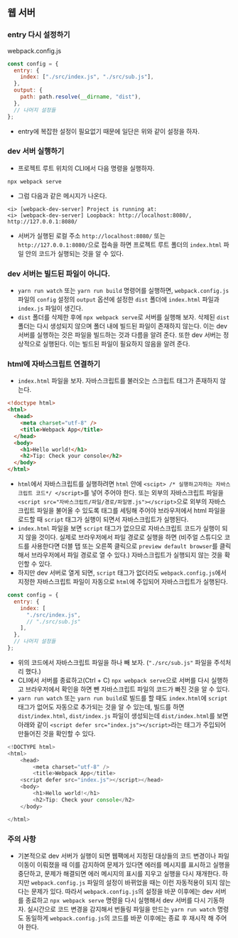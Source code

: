 ## 웹 서버

### entry 다시 설정하기

webpack.config.js

```js
const config = {
  entry: {
    index: ["./src/index.js", "./src/sub.js"],
  },
  output: {
    path: path.resolve(__dirname, "dist"),
  },
  // 나머지 설정들
};
```

- entry에 복잡한 설정이 필요없기 때문에 일단은 위와 같이 설정을 하자.

### dev 서버 실행하기

- 프로젝트 루트 위치의 CLI에서 다음 명령을 실행하자.

```
npx webpack serve
```

- 그럼 다음과 같은 메시지가 나온다.

```
<i> [webpack-dev-server] Project is running at:
<i> [webpack-dev-server] Loopback: http://localhost:8080/, http://127.0.0.1:8080/
```

- 서버가 실행된 로컬 주소 `http://localhost:8080/` 또는 `http://127.0.0.1:8080/`으로 접속을 하면 프로젝트 루트 폴더의 `index.html` 파일 안의 코드가 실행되는 것을 알 수 있다.

### dev 서버는 빌드된 파일이 아니다.

- `yarn run watch` 또는 `yarn run build` 명령어를 실행하면, `webpack.config.js` 파일의 `config` 설정의 `output` 옵션에 설정한 `dist` 폴더에 `index.html` 파일과 `index.js` 파일이 생긴다.
- `dist` 폴더를 삭제한 후에 `npx webpack serve`로 서버를 실행해 보자. 삭제된 `dist` 폴더는 다시 생성되지 않으며 폴더 내에 빌드된 파일이 존재하지 않는다. 이는 dev 서버를 실행하는 것은 파일을 빌드하는 것과 다름을 알려 준다. 또한 dev 서버는 정상적으로 실행된다. 이는 빌드된 파일이 필요하지 않음을 알려 준다.

### html에 자바스크립트 연결하기

- `index.html` 파일을 보자. 자바스크립트를 불러오는 스크립트 태그가 존재하지 않는다.

```html
<!doctype html>
<html>
  <head>
    <meta charset="utf-8" />
    <title>Webpack App</title>
  </head>
  <body>
    <h1>Hello world!</h1>
    <h2>Tip: Check your console</h2>
  </body>
</html>
```

- `html`에서 자바스크립트를 실행하려면 `html` 안에 `<scipt> /* 실행하고자하는 자바스크립트 코드*/ </script>`를 넣어 주어야 한다. 또는 외부의 자바스크립트 파일을 `<script src="자바스크립트/파일/경로/파일명.js"></script>`으로 외부의 자바스크립트 파일을 불어올 수 있도록 태그를 세팅해 주어야 브라우저에서 html 파일을 로드할 때 `script` 태그가 실행이 되면서 자바스크립트가 실행된다.
- `index.html` 파일을 보면 `script` 태그가 없으므로 자바스크립트 코드가 실행이 되지 않을 것이다. 실제로 브라우저에서 파일 경로로 실행을 하면 (비주얼 스튜디오 코드를 사용한다면 더블 탭 또는 오른쪽 클릭으로 `preview default browser`를 클릭해서 브라우저에서 파일 경로로 열 수 있다.) 자바스크립트가 실행되지 않는 것을 확인할 수 있다.
- 하지만 dev 서버로 열게 되면, `script` 태그가 없더라도 `webpack.config.js`에서 지정한 자바스크립트 파일이 자동으로 `html`에 주입되어 자바스크립트가 실행된다.

```js
const config = {
  entry: {
    index: [
      "./src/index.js",
      // "./src/sub.js"
    ],
  },
  // 나머지 설정들
};
```

- 위의 코드에서 자바스크립트 파일을 하나 빼 보자. (`"./src/sub.js"` 파일을 주석처리 했다.)
- CLI에서 서버를 종료하고(Ctrl + C) `npx webpack serve`으로 서버를 다시 실행하고 브라우저에서 확인을 하면 뺀 자바스크립트 파일의 코드가 빠진 것을 알 수 있다.
- `yarn run watch` 또는 `yarn run build`로 빌드를 할 때도 `index.html`에 `script` 태그가 없어도 자동으로 추가되는 것을 알 수 있는데, 빌드를 하면 `dist/index.html`, `dist/index.js` 파일이 생성되는데 `dist/index.html`를 보면 아래와 같이 `<script defer src="index.js"></script>`라는 태그가 주입되어 만들어진 것을 확인할 수 있다.

```js
<!DOCTYPE html>
<html>
    <head>
        <meta charset="utf-8" />
        <title>Webpack App</title>
    <script defer src="index.js"></script></head>
    <body>
        <h1>Hello world!</h1>
        <h2>Tip: Check your console</h2>
    </body>

</html>
```

### 주의 사항

- 기본적으로 dev 서버가 실행이 되면 웹팩에서 지정된 대상들의 코드 변경이나 파일 이동이 이뤄졌을 때 이를 감지하여 문제가 있다면 에러를 메시지를 표시하고 실행을 중단하고, 문제가 해결되면 에러 메시지의 표시를 지우고 실행을 다시 재개한다. 하지만 `webpack.config.js` 파일의 설정이 바뀌었을 때는 이런 자동적용이 되지 않는다는 문제가 있다. 따라서 `webpack.config.js`의 설정을 바꾼 이후에는 dev 서버를 종료하고 `npx webpack serve` 명령을 다시 실행해서 dev 서버를 다시 기동하자. 실시간으로 코드 변경을 감지해서 번들링 파일을 만드는 `yarn run watch` 명령도 동일하게 `webpack.config.js`의 코드를 바꾼 이후에는 종료 후 재시작 해 주어야 한다.
